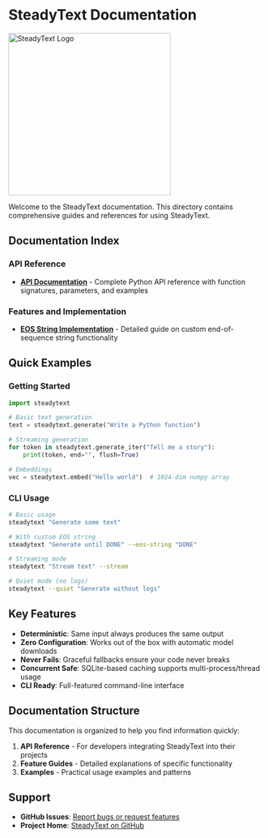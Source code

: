 # SteadyText Documentation

<img src="https://github.com/user-attachments/assets/af90186a-8271-4f84-a5d8-898861a4fcaf" alt="SteadyText Logo" height=320 width=320 />

Welcome to the SteadyText documentation. This directory contains comprehensive guides and references for using SteadyText.


## Documentation Index

### API Reference
- **[API Documentation](api.md)** - Complete Python API reference with function signatures, parameters, and examples

### Features and Implementation
- **[EOS String Implementation](eos-string-implementation.md)** - Detailed guide on custom end-of-sequence string functionality

## Quick Examples

### Getting Started
```python
import steadytext

# Basic text generation
text = steadytext.generate("Write a Python function")

# Streaming generation
for token in steadytext.generate_iter("Tell me a story"):
    print(token, end="", flush=True)

# Embeddings
vec = steadytext.embed("Hello world")  # 1024-dim numpy array
```

### CLI Usage
```bash
# Basic usage
steadytext "Generate some text"

# With custom EOS string
steadytext "Generate until DONE" --eos-string "DONE"

# Streaming mode
steadytext "Stream text" --stream

# Quiet mode (no logs)
steadytext --quiet "Generate without logs"
```

## Key Features

- **Deterministic**: Same input always produces the same output
- **Zero Configuration**: Works out of the box with automatic model downloads
- **Never Fails**: Graceful fallbacks ensure your code never breaks
- **Concurrent Safe**: SQLite-based caching supports multi-process/thread usage
- **CLI Ready**: Full-featured command-line interface

## Documentation Structure

This documentation is organized to help you find information quickly:

1. **API Reference** - For developers integrating SteadyText into their projects
2. **Feature Guides** - Detailed explanations of specific functionality
3. **Examples** - Practical usage examples and patterns

## Support

- **GitHub Issues**: [Report bugs or request features](https://github.com/julep-ai/steadytext/issues)
- **Project Home**: [SteadyText on GitHub](https://github.com/julep-ai/steadytext)

